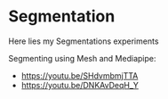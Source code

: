 # Segmentation

Here lies my Segmentations experiments

Segmenting using Mesh and Mediapipe: 
  - https://youtu.be/SHdvmbmjTTA
  - https://youtu.be/DNKAvDeqH_Y

